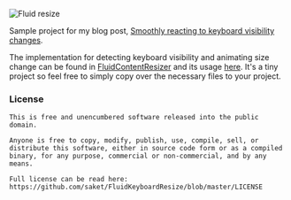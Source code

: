![Fluid resize](https://github.com/saket/FluidResize/blob/master/images/fluid_resize.gif)

Sample project for my blog post, [Smoothly reacting to keyboard visibility changes](https://saket.me/smoothly-reacting-to-keyboard/).

The implementation for detecting keyboard visibility and animating size change can be found in [FluidContentResizer](https://github.com/saket/FluidKeyboardResize/blob/master/sample/src/main/java/me/saket/fluidresize/sample/FluidContentResizer.kt#L16) and its usage [here](https://github.com/saket/FluidKeyboardResize/blob/0d3c0e878b6652123e2a91e42d6cd4ecc9865b87/sample/src/main/java/me/saket/fluidresize/sample/FluidResizeActivity.kt#L14). It's a tiny project so feel free to simply copy over the necessary files to your project.

### License

```
This is free and unencumbered software released into the public domain.

Anyone is free to copy, modify, publish, use, compile, sell, or
distribute this software, either in source code form or as a compiled
binary, for any purpose, commercial or non-commercial, and by any
means.

Full license can be read here: https://github.com/saket/FluidKeyboardResize/blob/master/LICENSE
```
